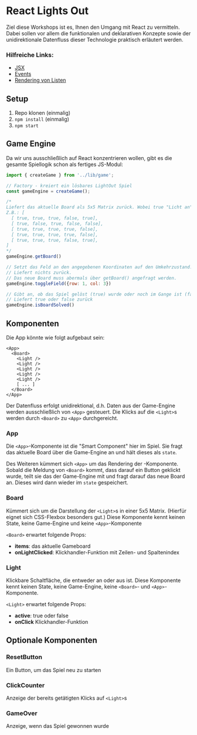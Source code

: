 # React Lights Out

Ziel diese Workshops ist es, Ihnen den Umgang mit React zu vermitteln. Dabei sollen vor allem die funktionalen und deklarativen Konzepte sowie der unidirektionale Datenfluss dieser Technologie praktisch erläutert werden.

### Hilfreiche Links:
- [JSX](https://facebook.github.io/react/docs/introducing-jsx.html)
- [Events](https://facebook.github.io/react/docs/handling-events.html)
- [Rendering von Listen](https://facebook.github.io/react/docs/lists-and-keys.html)

## Setup
1. Repo klonen (einmalig)
1. `npm install` (einmalig)
1. `npm start`

## Game Engine
Da wir uns ausschließlich auf React konzentrieren wollen, gibt es die gesamte Spiellogik schon als fertiges JS-Modul:

```javascript
import { createGame } from '../lib/game'; 

// Factory - kreiert ein lösbares LightOut Spiel
const gameEngine = createGame();

/* 
Liefert das aktuelle Board als 5x5 Matrix zurück. Wobei true "Licht an" bedeutet.
Z.B.: [
  [ true, true, true, false, true],
  [ true, false, true, false, false],
  [ true, true, true, true, false],
  [ true, true, true, true, false],
  [ true, true, true, false, true],
] 
*/
gameEngine.getBoard()

// Setzt das Feld an den angegebenen Koordinaten auf den Umkehrzustand. 
// Liefert nichts zurück. 
// Das neue Board muss abermals über getBoard() angefragt werden.
gameEngine.toggleField({row: 1, col: 3})

// Gibt an, ob das Spiel gelöst (true) wurde oder noch im Gange ist (false). 
// Liefert true oder false zurück
gameEngine.isBoardSolved()
```

## Komponenten
Die App könnte wie folgt aufgebaut sein:

```markup
<App>
  <Board>
    <Light />
    <Light />
    <Light />
    <Light />
    <Light />
    [ ... ]
  </Board>
</App>
```

Der Datenfluss erfolgt unidirektional, d.h. Daten aus der Game-Engine werden ausschließlich von `<App>` gesteuert. Die Klicks auf die `<Light>`s werden durch `<Board>` zu `<App>` durchgereicht.

### App
Die `<App>`-Komponente ist die "Smart Component" hier im Spiel. Sie fragt das aktuelle Board über die Game-Engine an und hält dieses als `state`.

Des Weiteren kümmert sich `<App>` um das Rendering der <Board>-Komponente. Sobald die Meldung von `<Board>` kommt, dass darauf ein Button geklickt wurde, teilt sie das der Game-Engine mit und fragt darauf das neue Board an. Dieses wird dann wieder im `state` gespeichert.

### Board
Kümmert sich um die Darstellung der `<Light>`s in einer 5x5 Matrix. (Hierfür eignet sich CSS-Flexbox besonders gut.) Diese Komponente kennt keinen State, keine Game-Engine und keine `<App>`-Komponente

`<Board>` erwartet folgende Props:
- **items**: das aktuelle Gameboard
- **onLightClicked**: Klickhandler-Funktion mit Zeilen- und Spaltenindex

### Light
Klickbare Schaltfläche, die entweder an oder aus ist. Diese Komponente kennt keinen State, keine Game-Engine, keine `<Board>`- und `<App>`-Komponente.

`<Light>` erwartet folgende Props:
- **active**: true oder false
- **onClick** Klickhandler-Funktion

## Optionale Komponenten

### ResetButton
Ein Button, um das Spiel neu zu starten

### ClickCounter
Anzeige der bereits getätigten Klicks auf `<Light>`s

### GameOver
Anzeige, wenn das Spiel gewonnen wurde
